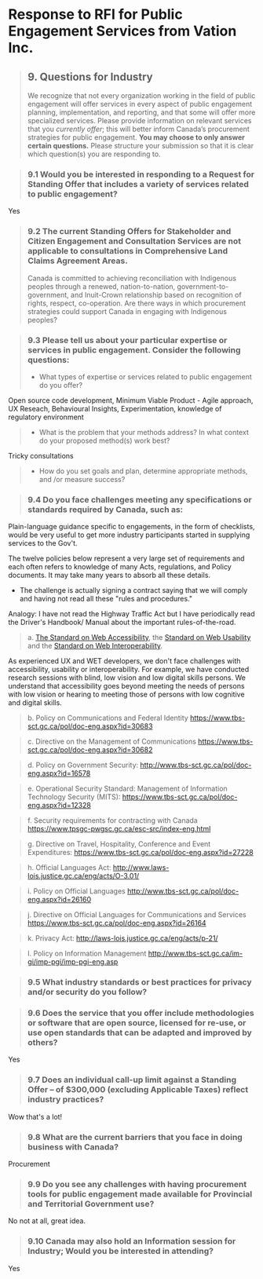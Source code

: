 # Response to RFI for Public Engagement Services from Vation Inc.

> ## 9. Questions for Industry
> We recognize that not every organization working in the field of public engagement will offer services in
> every aspect of public engagement planning, implementation, and reporting, and that some will offer
> more specialized services. Please provide information on relevant services that you *currently offer*; this
> will better inform Canada’s procurement strategies for public engagement. **You may choose to only
> answer certain questions.** Please structure your submission so that it is clear which question(s) you are
> responding to.

> ### 9.1 Would you be interested in responding to a Request for Standing Offer that includes a variety of services related to public engagement?

Yes

> ### 9.2 The current Standing Offers for Stakeholder and Citizen Engagement and Consultation Services are not applicable to consultations in Comprehensive Land Claims Agreement Areas. 
> Canada is committed to achieving reconciliation with Indigenous peoples through a renewed, nation-to-nation,
> government-to-government, and Inuit-Crown relationship based on recognition of rights,
> respect, co-operation. Are there ways in which procurement strategies could support Canada in
> engaging with Indigenous peoples?

> ### 9.3 Please tell us about your particular expertise or services in public engagement. Consider the following questions:
> * What types of expertise or services related to public engagement do you offer?

Open source code development, Minimum Viable Product - Agile approach, UX Reseach, Behavioural Insights, Experimentation, knowledge of regulatory environment

> * What is the problem that your methods address? In what context do your proposed method(s) work best?

Tricky consultations

> * How do you set goals and plan, determine appropriate methods, and /or measure success? 

> ### 9.4 Do you face challenges meeting any specifications or standards required by Canada, such as:

Plain-language guidance specific to engagements, in the form of checklists, would be very useful to get more industry participants started in supplying services to the Gov't. 

The twelve policies below represent a very large set of requirements and each often refers to knowledge of many Acts, regulations, and Policy documents. It may take many years to absorb all these details. 
* The challenge is actually signing a contract saying that we will comply and having not read all these "rules and procedures."

Analogy: I have not read the Highway Traffic Act but I have periodically read the Driver's Handbook/ Manual about the important rules-of-the-road.

> a. [The Standard on Web Accessibility](http://tbs-sct.gc.ca/pol/doc-eng.aspx?id=23601), the [Standard on Web Usability](http://www.tbs-sct.gc.ca/pol/doc-eng.aspx?id=24227) and the [Standard on Web
> Interoperability](http://www.tbs-sct.gc.ca/pol/doc-eng.aspx?id=25875).

As experienced UX and WET developers, we don't face challenges with accessibility, usability or interoperability. For example, we have conducted research sessions with blind, low vision and low digital skills persons. We understand that accessibility goes beyond meeting the needs of persons with low vision or hearing to meeting those of persons with low cognitive and digital skills.

> b. Policy on Communications and Federal Identity https://www.tbs-sct.gc.ca/pol/doc-eng.aspx?id=30683

> c. Directive on the Management of Communications https://www.tbs-sct.gc.ca/pol/doc-eng.aspx?id=30682

> d. Policy on Government Security: http://www.tbs-sct.gc.ca/pol/doc-eng.aspx?id=16578

> e. Operational Security Standard: Management of Information Technology Security (MITS):
https://www.tbs-sct.gc.ca/pol/doc-eng.aspx?id=12328

> f. Security requirements for contracting with Canada https://www.tpsgc-pwgsc.gc.ca/esc-src/index-eng.html

> g. Directive on Travel, Hospitality, Conference and Event Expenditures: https://www.tbs-sct.gc.ca/pol/doc-eng.aspx?id=27228

> h. Official Languages Act: http://www.laws-lois.justice.gc.ca/eng/acts/O-3.01/

> i. Policy on Official Languages http://www.tbs-sct.gc.ca/pol/doc-eng.aspx?id=26160

> j. Directive on Official Languages for Communications and Services https://www.tbs-sct.gc.ca/pol/doc-eng.aspx?id=26164

> k. Privacy Act: http://laws-lois.justice.gc.ca/eng/acts/p-21/

> l. Policy on Information Management http://www.tbs-sct.gc.ca/im-gi/imp-pgi/imp-pgi-eng.asp

> ### 9.5 What industry standards or best practices for privacy and/or security do you follow?

> ### 9.6 Does the service that you offer include methodologies or software that are open source, licensed for re-use, or use open standards that can be adapted and improved by others?
Yes 

> ### 9.7 Does an individual call-up limit against a Standing Offer – of $300,000 (excluding Applicable Taxes) reflect industry practices?
Wow that's a lot! 

> ### 9.8 What are the current barriers that you face in doing business with Canada?
Procurement

> ### 9.9 Do you see any challenges with having procurement tools for public engagement made available for Provincial and Territorial Government use?
No not at all, great idea. 

> ### 9.10 Canada may also hold an Information session for Industry; Would you be interested in attending?

Yes
